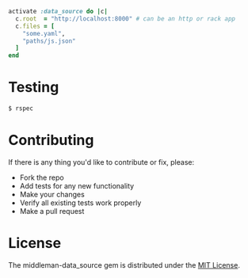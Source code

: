 ```ruby
activate :data_source do |c|
  c.root  = "http://localhost:8000" # can be an http or rack app
  c.files = [
    "some.yaml",
    "paths/js.json"
  ]
end
```



# Testing

```bash
$ rspec
```


# Contributing

If there is any thing you'd like to contribute or fix, please:

- Fork the repo
- Add tests for any new functionality
- Make your changes
- Verify all existing tests work properly
- Make a pull request


# License

The middleman-data_source gem is distributed under the [MIT License](/LICENSE).
